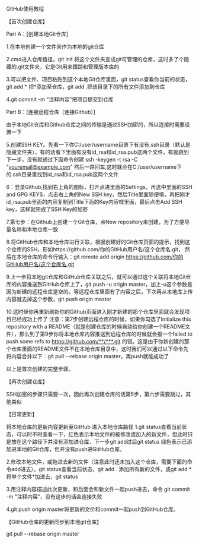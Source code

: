 ﻿GitHub使用教程 

【首次创建仓库】

Part A：[创建本地Git仓库]

1.在本地创建一个文件夹作为本地的git仓库

2.cmd进入仓库路径，git init 将这个文件夹变成git可管理的仓库，这时多了个隐藏的.git文件夹，它是Git用来跟踪和管理版本库的

3.可以把文件、项目粘贴到这个本地Git仓库里面，git status查看你当前的状态，git add * 把*添加至仓库，git add .把该目录下的所有文件添加到仓库

4.git commit -m "注释内容"把项目提交到仓库

Part B：[连接远程仓库（连接Github）]

由于本地Git仓库和Github仓库之间的传输是通过SSH加密的，所以连接时需要设置一下

5.创建SSH KEY。先看一下你C:/user/username目录下有没有.ssh目录（默认是隐藏文件夹），有的话看下里面有没有id_rsa和id_rsa.pub这两个文件，有就跳到下一步，没有就通过下面命令创建
ssh -keygen -t rsa -C "youremail@example.com"
然后一路回车,这时就会在C:/user/username下的.ssh目录里找到id_rsa和id_rsa.pub这两个文件

6：登录Github,找到右上角的图标，打开点进里面的Settings，再选中里面的SSH and GPG KEYS，点击右上角的New SSH key，然后Title里面随便填，再把刚才id_rsa.pub里面的内容复制到Title下面的Key内容框里面，最后点击Add SSH key，这样就完成了SSH Key的加密

7.第七步：在Github上创建一个Git仓库，点New repository来创建，为了方便尽量名称和本地仓库一致

8.将GitHub仓库和本地仓库进行关联，根据创建好的Git仓库页面的提示，找到这个仓库的SSH，形如https://github.com/你的GitHub用户名/这个仓库名.git， 然后在本地仓库的命令行输入：git remote add origin https://github.com/你的GitHub用户名/这个仓库名.git

9.上一步将本地git仓库和GitHub仓库关联之后，就可以通过这个关联将本地Git仓库的内容推送到GitHub仓库上了，git push -u origin master，加上-u这个参数是因为新建的远程仓库是空的。等远程仓库里面有了内容之后，下次再从本地库上传内容就去掉这个参数，git push origin master

10.这时候你再重新刷新你的Github页面进入刚才新建的那个仓库里面就会发现项目已经成功上传了
注意：第7步创建远程仓库的时候，如果你勾选了Initialize this repository with a README（就是创建仓库的时候自动给你创建一个README文件），那么到了第9步你将本地仓库内容推送到远程仓库的时候就会报一个failed to push some refs to  https://github.com/**/***.git 的错。这是由于你新创建的那个仓库里面的README文件不在本地仓库目录中，这时我们可以通过以下命令先将内容合并以下：git pull --rebase origin master，再push就能成功了


以上是首次创建的完整步骤。

【再次创建仓库】

SSH加密的步骤只需要一次，因此再次创建仓库的话第5步，第六步需要跳过，其他类似

【日常更新】

将本地仓库的更新内容更新至GitHub
进入本地仓库路径
1.git status查看当前状态，可以时不时查看一下，红色表示本地文件的被修改或加入的新文件，但此时只是放在这个路径下并没有添加进仓库，下一步git add过后git status 绿色表示已添加进本地的Git仓库，但并没有push进GitHub仓库。

2.修改本地文件，或拖进去新的文件（注意此时还未加入这个仓库，需要下面的命令add进去），git status查看当前状态，git add . 添加所有新的文件，或git add * 将单个文件*加进去，git status

3.用注释内容描述此次更新，和后面会和新文件一起push进去，命令 git commit -m "注释内容”，没有这步的话会连接失败

4.git push origin master将更新的文价和commit一起push到GitHub仓库。


【GitHub仓库的更新同步到本地git仓库】

git pull --rebase origin master


